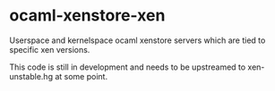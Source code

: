 ocaml-xenstore-xen
==================

Userspace and kernelspace ocaml xenstore servers which are tied to specific xen versions.

This code is still in development and needs to be upstreamed to xen-unstable.hg at some point.
